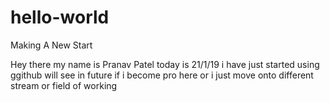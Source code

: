 # hello-world
Making A New Start

Hey there my name is Pranav Patel today is 21/1/19 i have just started using ggithub will see in future if i become pro here or i just move onto different stream or field of working 
